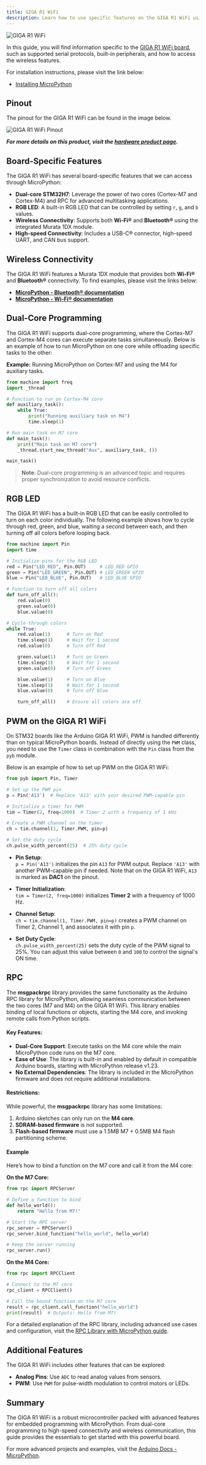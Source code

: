 ```yaml
---
title: GIGA R1 WiFi
description: Learn how to use specific features on the GIGA R1 WiFi using MicroPython
---
```

![GIGA R1 WiFi](./assets/giga-r1.png)

In this guide, you will find information specific to the [GIGA R1 WiFi board](https://store.arduino.cc/products/giga-r1-wifi), such as supported serial protocols, built-in peripherals, and how to access the wireless features.

For installation instructions, please visit the link below:  
- [Installing MicroPython](https://labs.arduino.cc/en/labs/micropython-installer)

## Pinout

The pinout for the GIGA R1 WiFi can be found in the image below.

![GIGA R1 WiFi Pinout](./assets/ABX00063-pinout.png)

***For more details on this product, visit the [hardware product page](/hardware/giga-r1-wifi/).***

## Board-Specific Features

The GIGA R1 WiFi has several board-specific features that we can access through MicroPython:

- **Dual-core STM32H7**: Leverage the power of two cores (Cortex-M7 and Cortex-M4) and RPC for advanced multitasking applications.
- **RGB LED**: A built-in RGB LED that can be controlled by setting `r`, `g`, and `b` values.
- **Wireless Connectivity**: Supports both **Wi-Fi®** and **Bluetooth®** using the integrated Murata 1DX module.
- **High-speed Connectivity**: Includes a USB-C® connector, high-speed UART, and CAN bus support.


## Wireless Connectivity

The GIGA R1 WiFi features a Murata 1DX module that provides both **Wi-Fi®** and **Bluetooth®** connectivity. To find examples, please visit the links below:

- **[MicroPython - Bluetooth® documentation]()**
- **[MicroPython - Wi-Fi® documentation]()**



## Dual-Core Programming

The GIGA R1 WiFi supports dual-core programming, where the Cortex-M7 and Cortex-M4 cores can execute separate tasks simultaneously. Below is an example of how to run MicroPython on one core while offloading specific tasks to the other:

**Example:** Running MicroPython on Cortex-M7 and using the M4 for auxiliary tasks.  

```python
from machine import freq
import _thread

# Function to run on Cortex-M4 core
def auxiliary_task():
    while True:
        print("Running auxiliary task on M4")
        time.sleep(1)

# Run main task on M7 core
def main_task():
    print("Main task on M7 core")
    _thread.start_new_thread("Aux", auxiliary_task, ())

main_task()
```

> **Note**: Dual-core programming is an advanced topic and requires proper synchronization to avoid resource conflicts.



## RGB LED

The GIGA R1 WiFi has a built-in RGB LED that can be easily controlled to turn on each color individually. The following example shows how to cycle through red, green, and blue, waiting a second between each, and then turning off all colors before looping back.

```python
from machine import Pin
import time

# Initialize pins for the RGB LED
red = Pin("LED_RED", Pin.OUT)     # LED_RED GPIO
green = Pin("LED_GREEN", Pin.OUT) # LED_GREEN GPIO
blue = Pin("LED_BLUE", Pin.OUT)   # LED_BLUE GPIO

# Function to turn off all colors
def turn_off_all():
    red.value(0)
    green.value(0)
    blue.value(0)

# Cycle through colors
while True:
    red.value(1)      # Turn on Red
    time.sleep(1)     # Wait for 1 second
    red.value(0)      # Turn off Red

    green.value(1)    # Turn on Green
    time.sleep(1)     # Wait for 1 second
    green.value(0)    # Turn off Green

    blue.value(1)     # Turn on Blue
    time.sleep(1)     # Wait for 1 second
    blue.value(0)     # Turn off Blue

    turn_off_all()    # Ensure all colors are off
```


## PWM on the GIGA R1 WiFi

On STM32 boards like the Arduino GIGA R1 WiFi, PWM is handled differently than on typical MicroPython boards. Instead of directly using the `PWM` class, you need to use the `Timer` class in combination with the `Pin` class from the `pyb` module.

Below is an example of how to set up PWM on the GIGA R1 WiFi:

```python
from pyb import Pin, Timer

# Set up the PWM pin
p = Pin('A13')  # Replace 'A13' with your desired PWM-capable pin

# Initialize a timer for PWM
tim = Timer(2, freq=1000)  # Timer 2 with a frequency of 1 kHz

# Create a PWM channel on the timer
ch = tim.channel(1, Timer.PWM, pin=p)

# Set the duty cycle
ch.pulse_width_percent(25)  # 25% duty cycle
```

- **Pin Setup**:  
   `p = Pin('A13')` initializes the pin `A13` for PWM output. Replace `'A13'` with another PWM-capable pin if needed. Note that on the GIGA R1 WiFi, `A13` is marked as **DAC1** on the pinout.

- **Timer Initialization**:  
   `tim = Timer(2, freq=1000)` initializes **Timer 2** with a frequency of 1000 Hz.

- **Channel Setup**:  
   `ch = tim.channel(1, Timer.PWM, pin=p)` creates a PWM channel on Timer 2, Channel 1, and associates it with pin `p`.

- **Set Duty Cycle**:  
   `ch.pulse_width_percent(25)` sets the duty cycle of the PWM signal to 25%. You can adjust this value between `0` and `100` to control the signal's ON time.


## RPC

The **msgpackrpc** library provides the same functionality as the Arduino RPC library for MicroPython, allowing seamless communication between the two cores (M7 and M4) on the GIGA R1 WiFi. This library enables binding of local functions or objects, starting the M4 core, and invoking remote calls from Python scripts.

#### Key Features:
- **Dual-Core Support**: Execute tasks on the M4 core while the main MicroPython code runs on the M7 core.
- **Ease of Use**: The library is built-in and enabled by default in compatible Arduino boards, starting with MicroPython release v1.23.
- **No External Dependencies**: The library is included in the MicroPython firmware and does not require additional installations.


#### Restrictions:
While powerful, the **msgpackrpc** library has some limitations:
1. Arduino sketches can only run on the **M4 core**.
2. **SDRAM-based firmware** is not supported.
3. **Flash-based firmware** must use a 1.5MB M7 + 0.5MB M4 flash partitioning scheme.


#### Example

Here’s how to bind a function on the M7 core and call it from the M4 core:

**On the M7 Core:**

```python
from rpc import RPCServer

# Define a function to bind
def hello_world():
    return "Hello from M7!"

# Start the RPC server
rpc_server = RPCServer()
rpc_server.bind_function("hello_world", hello_world)

# Keep the server running
rpc_server.run()
```

**On the M4 Core:**

```python
from rpc import RPCClient

# Connect to the M7 core
rpc_client = RPCClient()

# Call the bound function on the M7 core
result = rpc_client.call_function("hello_world")
print(result)  # Outputs: Hello from M7!
```

For a detailed explanation of the RPC library, including advanced use cases and configuration, visit the [RPC Library with MicroPython guide](https://docs.arduino.cc/tutorials/giga-r1-wifi/giga-dual-core/#using-the-rpc-library-with-micropython).


## Additional Features

The GIGA R1 WiFi includes other features that can be explored:

- **Analog Pins**: Use `ADC` to read analog values from sensors.
- **PWM**: Use `PWM` for pulse-width modulation to control motors or LEDs.


## Summary

The GIGA R1 WiFi is a robust microcontroller packed with advanced features for embedded programming with MicroPython. From dual-core programming to high-speed connectivity and wireless communication, this guide provides the essentials to get started with this powerful board.

For more advanced projects and examples, visit the [Arduino Docs - MicroPython](https://docs.arduino.cc/micropython/).
